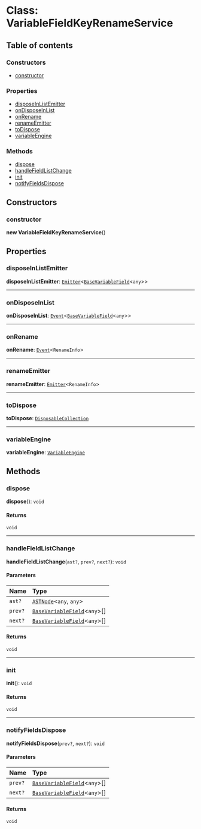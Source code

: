 # Class: VariableFieldKeyRenameService

## Table of contents

### Constructors

* [constructor](/en/auto-docs/free-layout-editor/classes/VariableFieldKeyRenameService.md#constructor)

### Properties

* [disposeInListEmitter](/en/auto-docs/free-layout-editor/classes/VariableFieldKeyRenameService.md#disposeinlistemitter)
* [onDisposeInList](/en/auto-docs/free-layout-editor/classes/VariableFieldKeyRenameService.md#ondisposeinlist)
* [onRename](/en/auto-docs/free-layout-editor/classes/VariableFieldKeyRenameService.md#onrename)
* [renameEmitter](/en/auto-docs/free-layout-editor/classes/VariableFieldKeyRenameService.md#renameemitter)
* [toDispose](/en/auto-docs/free-layout-editor/classes/VariableFieldKeyRenameService.md#todispose)
* [variableEngine](/en/auto-docs/free-layout-editor/classes/VariableFieldKeyRenameService.md#variableengine)

### Methods

* [dispose](/en/auto-docs/free-layout-editor/classes/VariableFieldKeyRenameService.md#dispose)
* [handleFieldListChange](/en/auto-docs/free-layout-editor/classes/VariableFieldKeyRenameService.md#handlefieldlistchange)
* [init](/en/auto-docs/free-layout-editor/classes/VariableFieldKeyRenameService.md#init)
* [notifyFieldsDispose](/en/auto-docs/free-layout-editor/classes/VariableFieldKeyRenameService.md#notifyfieldsdispose)

## Constructors

### constructor

**new VariableFieldKeyRenameService**()

## Properties

### disposeInListEmitter

**disposeInListEmitter**: [`Emitter`](/en/auto-docs/free-layout-editor/classes/Emitter.md)<[`BaseVariableField`](/en/auto-docs/free-layout-editor/classes/BaseVariableField.md)<`any`>>

***

### onDisposeInList

**onDisposeInList**: [`Event`](/en/auto-docs/free-layout-editor/interfaces/Event-1.md)<[`BaseVariableField`](/en/auto-docs/free-layout-editor/classes/BaseVariableField.md)<`any`>>

***

### onRename

**onRename**: [`Event`](/en/auto-docs/free-layout-editor/interfaces/Event-1.md)<`RenameInfo`>

***

### renameEmitter

**renameEmitter**: [`Emitter`](/en/auto-docs/free-layout-editor/classes/Emitter.md)<`RenameInfo`>

***

### toDispose

**toDispose**: [`DisposableCollection`](/en/auto-docs/free-layout-editor/classes/DisposableCollection.md)

***

### variableEngine

**variableEngine**: [`VariableEngine`](/en/auto-docs/free-layout-editor/classes/VariableEngine.md)

## Methods

### dispose

**dispose**(): `void`

#### Returns

`void`

***

### handleFieldListChange

**handleFieldListChange**(`ast?`, `prev?`, `next?`): `void`

#### Parameters

| Name | Type |
| :------ | :------ |
| `ast?` | [`ASTNode`](/en/auto-docs/free-layout-editor/classes/ASTNode.md)<`any`, `any`> |
| `prev?` | [`BaseVariableField`](/en/auto-docs/free-layout-editor/classes/BaseVariableField.md)<`any`>\[] |
| `next?` | [`BaseVariableField`](/en/auto-docs/free-layout-editor/classes/BaseVariableField.md)<`any`>\[] |

#### Returns

`void`

***

### init

**init**(): `void`

#### Returns

`void`

***

### notifyFieldsDispose

**notifyFieldsDispose**(`prev?`, `next?`): `void`

#### Parameters

| Name | Type |
| :------ | :------ |
| `prev?` | [`BaseVariableField`](/en/auto-docs/free-layout-editor/classes/BaseVariableField.md)<`any`>\[] |
| `next?` | [`BaseVariableField`](/en/auto-docs/free-layout-editor/classes/BaseVariableField.md)<`any`>\[] |

#### Returns

`void`
